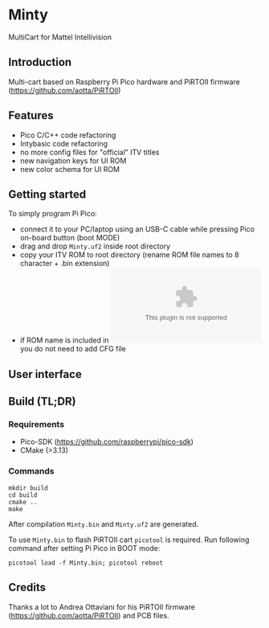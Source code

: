 # Minty
MultiCart for Mattel Intellivision

## Introduction

Multi-cart based on Raspberry Pi Pico hardware and PiRTOII firmware (https://github.com/aotta/PiRTOII)

## Features

- Pico C/C++ code refactoring
- Intybasic code refactoring
- no more config files for "official" ITV titles
- new navigation keys for UI ROM
- new color schema for UI ROM

## Getting started

To simply program Pi Pico:
- connect it to your PC/laptop using an USB-C cable while pressing Pico on-board button (boot MODE)
- drag and drop `Minty.uf2` inside root directory
- copy your ITV ROM to root directory (rename ROM file names to 8 character + .bin extension)
- if ROM name is included in ![cfg/0game-maps.csv](cfg/0game-maps.csv) you do not need to add CFG file

## User interface

### 

## Build (TL;DR)

### Requirements

- Pico-SDK (https://github.com/raspberrypi/pico-sdk)
- CMake (>3.13)

### Commands

```
mkdir build
cd build
cmake ..
make
```

After compilation `Minty.bin` and `Minty.uf2` are generated.

To use `Minty.bin` to flash PiRTOII cart `picotool` is required. Run following
command after setting Pi Pico in BOOT mode:

```
picotool load -f Minty.bin; picotool reboot
```

## Credits

Thanks a lot to Andrea Ottaviani for his PiRTOII firmware (https://github.com/aotta/PiRTOII)
and PCB files.










